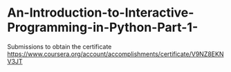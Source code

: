 # An-Introduction-to-Interactive-Programming-in-Python-Part-1-
Submissions to obtain the certificate
https://www.coursera.org/account/accomplishments/certificate/V9NZ8EKNV3JT
